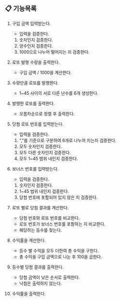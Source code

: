 ## 📋 기능목록

1. 구입 금액 입력받는다.
   - 입력을 검증한다.
   1. 숫자인지 검증한다.
   2. 양수인지 검증한다.
   3. 1000으로 나누어 떨어지는 지 검증한다.

2. 로또 발행 수량을 출력한다.
   - 구입 금액 / 1000을 계산한다.

3. 수량만큼 로또를 발행한다.
   - 1~45 사이의 서로 다른 난수를 6개 생성한다.

4. 발행한 로또를 출력한다.
   - 오름차순으로 정렬 후 출력한다.

5. 당첨 로또 번호를 입력받는다.
   - 입력을 검증한다.
   1. ","를 기준으로 구분하여 6개로 나누어 지는지 검증한다.
   2. 모두 숫자인지 검증한다.
   3. 모두 다른 숫자인지 검증한다.
   4. 모두 1~45 범위 내인지 검증한다.

6. 보너스 번호를 입력받는다.
   - 입력을 검증한다.
   1. 숫자인지 검증한다.
   2. 1~45 범위 내인지 검증한다.
   3. 당첨 번호에 포함되어 있지 않은 지 검증한다.

7. 로또 별로 당첨 결과를 계산한다.
   - 당첨 번호와 로또 번호를 비교한다.
   - 로또 번호가 보너스 번호를 포함하는 지 비교한다.
   - 해당하는 등수를 찾는다.

8. 수익률을 계산한다.
   - 등수 별 수익을 모두 더한여 총 수익을 구한다.
   - 총 수익을 구입 금액으로 나눈 후 100을 곱한다.

9. 등수별 당첨 결과를 출력한다.
   - 당첨 금액이 낮은 순서로 출력한다.
   - 낙첨은 출력하지 않는다.

10. 수익률을 출력한다.